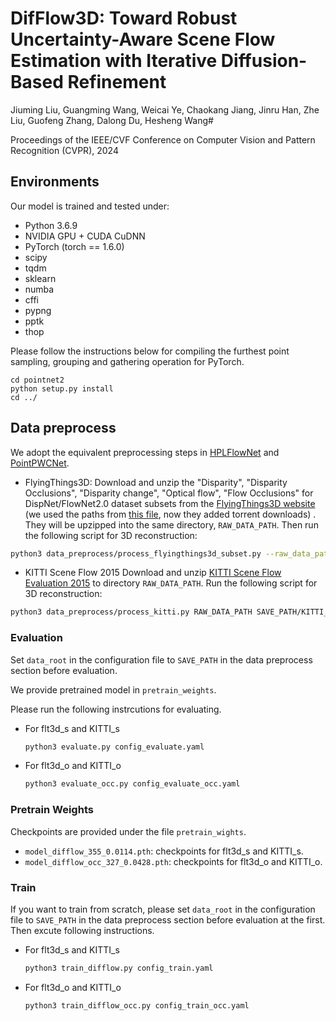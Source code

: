# DifFlow3D: Toward Robust Uncertainty-Aware Scene Flow Estimation with Iterative Diffusion-Based Refinement
Jiuming Liu, Guangming Wang, Weicai Ye, Chaokang Jiang, Jinru Han, Zhe Liu, Guofeng Zhang, Dalong Du, Hesheng Wang#

Proceedings of the IEEE/CVF Conference on Computer Vision and Pattern Recognition (CVPR), 2024

## Environments
Our model is trained and tested under:
* Python 3.6.9
* NVIDIA GPU + CUDA CuDNN
* PyTorch (torch == 1.6.0)
* scipy
* tqdm
* sklearn
* numba
* cffi
* pypng
* pptk
* thop

Please follow the instructions below for compiling the furthest point sampling, grouping and gathering operation for PyTorch.
```
cd pointnet2
python setup.py install
cd ../
```


## Data preprocess

We adopt the equivalent preprocessing steps in [HPLFlowNet](https://web.cs.ucdavis.edu/~yjlee/projects/cvpr2019-HPLFlowNet.pdf) and [PointPWCNet](https://github.com/DylanWusee/PointPWC).

* FlyingThings3D:
Download and unzip the "Disparity", "Disparity Occlusions", "Disparity change", "Optical flow", "Flow Occlusions" for DispNet/FlowNet2.0 dataset subsets from the [FlyingThings3D website](https://lmb.informatik.uni-freiburg.de/resources/datasets/SceneFlowDatasets.en.html) (we used the paths from [this file](https://lmb.informatik.uni-freiburg.de/data/FlyingThings3D_subset/FlyingThings3D_subset_all_download_paths.txt), now they added torrent downloads)
. They will be upzipped into the same directory, `RAW_DATA_PATH`. Then run the following script for 3D reconstruction:

```bash
python3 data_preprocess/process_flyingthings3d_subset.py --raw_data_path RAW_DATA_PATH --save_path SAVE_PATH/FlyingThings3D_subset_processed_35m --only_save_near_pts
```

* KITTI Scene Flow 2015
Download and unzip [KITTI Scene Flow Evaluation 2015](http://www.cvlibs.net/download.php?file=data_scene_flow.zip) to directory `RAW_DATA_PATH`.
Run the following script for 3D reconstruction:

```bash
python3 data_preprocess/process_kitti.py RAW_DATA_PATH SAVE_PATH/KITTI_processed_occ_final
```

### Evaluation
Set `data_root` in the configuration file to `SAVE_PATH` in the data preprocess section before evaluation. 

We provide pretrained model in ```pretrain_weights```.

Please run the following instrcutions for evaluating.

- For flt3d_s and KITTI_s
    ```bash
    python3 evaluate.py config_evaluate.yaml
    ```
- For flt3d_o and KITTI_o
    ```bash
    python3 evaluate_occ.py config_evaluate_occ.yaml
    ```
### Pretrain Weights
Checkpoints are provided under the file `pretrain_wights`.
- `model_difflow_355_0.0114.pth`: checkpoints for flt3d_s and KITTI_s.
- `model_difflow_occ_327_0.0428.pth`: checkpoints for flt3d_o and KITTI_o.

  
### Train
If you want to train from scratch, please set `data_root` in the configuration file to `SAVE_PATH` in the data preprocess section before evaluation at the first. Then excute following instructions.

- For flt3d_s and KITTI_s
    ```bash
    python3 train_difflow.py config_train.yaml
    ```
- For flt3d_o and KITTI_o
    ```bash
    python3 train_difflow_occ.py config_train_occ.yaml
    ```


